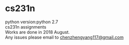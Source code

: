# cs231n
python version:python 2.7  
cs231n assignments  
Works are done in 2018 August.  
Any issues please email to chenzhengyang117@gmail.com
